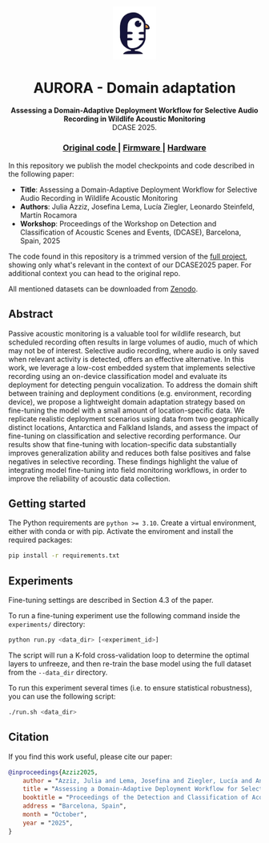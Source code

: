   <div align="center">
      <img src="assets/logo.png" align="center" alt="AURORA Logo" width="86" />
  </div>

  <div align="center">
  <h1 align="center">AURORA - Domain adaptation</h1>
  </div>

  <div align="center">
    <strong>Assessing a Domain-Adaptive Deployment Workflow for Selective Audio Recording in Wildlife Acoustic Monitoring</strong>
  </div>
  <div align="center">
    DCASE 2025.
  </div>

  <div align="center">
    <h3>
      <a href="https://gitlab.fing.edu.uy/aurora/aurora-ml">
        Original code
      </a>
      <span> | </span>
      <a href="https://gitlab.fing.edu.uy/aurora/aurora-fw">
        Firmware
      </a>
      <span> | </span>
      <a href="https://gitlab.fing.edu.uy/aurora/aurora-hw">
        Hardware
      </a>
    </h3>
  </div>


In this repository we publish the model checkpoints and code described in the following paper:

- **Title**: Assessing a Domain-Adaptive Deployment Workflow for Selective Audio Recording in Wildlife Acoustic Monitoring
- **Authors**: Julia Azziz, Josefina Lema, Lucía Ziegler, Leonardo Steinfeld, Martín Rocamora
- **Workshop**: Proceedings of the Workshop on Detection and Classification of Acoustic Scenes and Events, (DCASE), Barcelona, Spain, 2025

The code found in this repository is a trimmed version of the [full project](https://gitlab.fing.edu.uy/aurora/aurora-ml), showing only what's relevant in the context of our DCASE2025 paper. For additional context you can head to the original repo.

All mentioned datasets can be downloaded from [Zenodo](https://zenodo.org/records/17121978).

## Abstract

Passive acoustic monitoring is a valuable tool for wildlife research, but scheduled recording often results in large volumes of audio, much of which may not be of interest. Selective audio recording, where audio is only saved when relevant activity is detected, offers an effective alternative. In this work, we leverage a low-cost embedded system that implements selective recording using an on-device classification model and evaluate its deployment for detecting penguin vocalization. 
To address the domain shift between training and deployment conditions (e.g. environment, recording device), we propose a lightweight domain adaptation strategy based on fine-tuning the model with a small amount of location-specific data. We replicate realistic deployment scenarios using data from two geographically distinct locations, Antarctica and Falkland Islands, and assess the impact of fine-tuning on classification and selective recording performance. Our results show that fine-tuning with location-specific data substantially improves generalization ability and reduces both false positives and false negatives in selective recording. These findings highlight the value of integrating model fine-tuning into field monitoring workflows, in order to improve the reliability of acoustic data collection.

## Getting started

The Python requirements are `python >= 3.10`. Create a virtual environment, either with conda or with pip. Activate the enviroment and install the required packages:

```sh
pip install -r requirements.txt
```

## Experiments

Fine-tuning settings are described in Section 4.3 of the paper.

To run a fine-tuning experiment use the following command inside the `experiments/` directory:

```sh
python run.py <data_dir> [<experiment_id>]
```

The script will run a K-fold cross-validation loop to determine the optimal layers to unfreeze, and then re-train the base model using the full dataset from the `--data_dir` directory.

To run this experiment several times (i.e. to ensure statistical robustness), you can use the following script:

```sh
./run.sh <data_dir>
```

## Citation

If you find this work useful, please cite our paper:

```bib
@inproceedings{Azziz2025,
    author = "Azziz, Julia and Lema, Josefina and Ziegler, Lucía and Anzibar Fialho, Maximiliano and Steinfeld, Leonardo and Rocamora, Martín",
    title = "Assessing a Domain-Adaptive Deployment Workflow for Selective Audio Recording in Wildlife Acoustic Monitoring",
    booktitle = "Proceedings of the Detection and Classification of Acoustic Scenes and Events 2025 Workshop (DCASE2025)",
    address = "Barcelona, Spain",
    month = "October",
    year = "2025",
}
```
